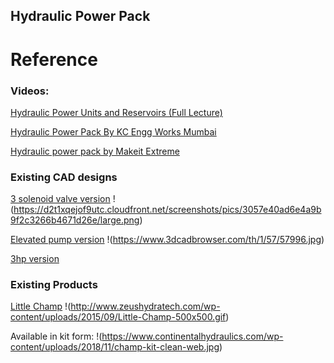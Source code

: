## Hydraulic Power Pack

# Reference


### Videos:

[Hydraulic Power Units and Reservoirs (Full Lecture)](https://www.youtube.com/watch?v=tSc6JfwofIo)

[Hydraulic Power Pack By KC Engg Works Mumbai](https://www.youtube.com/watch?v=yoSQT5fhs50)

[Hydraulic power pack by Makeit Extreme](https://www.youtube.com/watch?v=8pJ3x7WSnxU)


### Existing CAD designs

[3 solenoid valve version](https://grabcad.com/library/hydraulic-power-pack-5)
!(https://d2t1xqejof9utc.cloudfront.net/screenshots/pics/3057e40ad6e4a9b9f2c3266b4671d26e/large.png)

[Elevated pump version](https://www.3dcadbrowser.com/3d-model/hydraulic-power-pack)
!(https://www.3dcadbrowser.com/th/1/57/57996.jpg)

[3hp version](https://www.3dcontentcentral.com/download-model.aspx?catalogid=2252&id=199825)
 
 
 ### Existing Products
 
 [Little Champ](https://pdf.directindustry.com/pdf/continental-hydraulics/little-champ-hydraulic-power-units-catalog/7308-97992.html)
 !(http://www.zeushydratech.com/wp-content/uploads/2015/09/Little-Champ-500x500.gif)
 
 Available in kit form: !(https://www.continentalhydraulics.com/wp-content/uploads/2018/11/champ-kit-clean-web.jpg)
